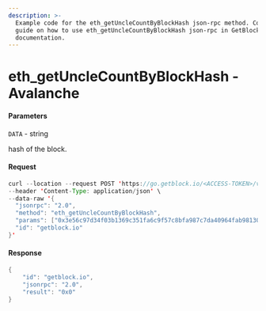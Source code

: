 ```yaml
---
description: >-
  Example code for the eth_getUncleCountByBlockHash json-rpc method. Сomplete
  guide on how to use eth_getUncleCountByBlockHash json-rpc in GetBlock.io Web3
  documentation.
---
```


# eth\_getUncleCountByBlockHash - Avalanche

#### Parameters

`DATA` - string

hash of the block.

#### Request

```java
curl --location --request POST 'https://go.getblock.io/<ACCESS-TOKEN>/v1/ext/bc/C/rpc' \
--header 'Content-Type: application/json' \
--data-raw '{
  "jsonrpc": "2.0",
  "method": "eth_getUncleCountByBlockHash",
  "params": ["0x3e56c97d34f03b1369c351fa6c9f57c8bfa987c7da40964fab981303e0ef5849"],
  "id": "getblock.io"
}'

```

#### Response

```java
{
    "id": "getblock.io",
    "jsonrpc": "2.0",
    "result": "0x0"
}
```
